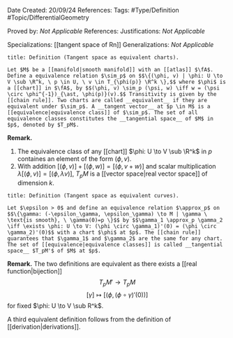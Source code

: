 <div class="topSpace"></div>

Date Created: 20/09/24 
References: 
Tags: #Type/Definition #Topic/DifferentialGeometry

Proved by: <i>Not Applicable</i>
References: 
Justifications: <i>Not Applicable</i>

Specializations: [[tangent space of Rn]]
Generalizations: <i>Not Applicable</i>

``` ad-Definition 
title: Definition (Tangent space as equivalent charts).

Let $M$ be a [[manifold|smooth manifold]] with an [[atlas]] $\fA$. Define a equivalence relation $\sim_p$ on $$\{(\phi, v) | \phi: U \to V \sub \R^k, \ p \in U, \ v \in T_{\phi(p)} \R^k \},$$ where $\phi$ is a [[chart]] in $\fA$, by $$(\phi, v) \sim_p (\psi, w) \iff w = (\psi \circ \phi^{-1})_{\ast, \phi(p)}(v).$$ Transitivity is given by the [[chain rule]]. Two charts are called __equivalent__ if they are equivalent under $\sim_p$. A __tangent vector__ at $p \in M$ is a [[equivalence|equivalence class]] of $\sim_p$. The set of all equivalence classes constitutes the __tangential space__ of $M$ in $p$, denoted by $T_pM$.
```
**Remark.**
1.  The equivalence class of any [[chart]] $\phi: U \to V \sub \R^k$ in $p$ containes an element of the form $(\phi, v)$.
2.  With addition $[(\phi, v)]+[(\phi, w)] = [(\phi, v+w)]$ and scalar multiplication $\lambda [(\phi, v)] = [(\phi, \lambda v)]$, $T_pM$ is a [[vector space|real vector space]] of dimension $k$.

``` ad-Definition 
title: Definition (Tangent space as equivalent curves).

Let $\epsilon > 0$ and define an equivalence relation $\approx_p$ on $$\{\gamma: (-\epsilon_\gamma, \epsilon_\gamma) \to M | \gamma \ \text{is smooth}, \ \gamma(0)=p \}$$ by $$\gamma_1 \approx_p \gamma_2 \iff \exists \phi: U \to V: (\phi \circ \gamma_1)'(0) = (\phi \circ \gamma_2)'(0)$$ with a chart $\phi$ at $p$. The [[chain rule]] guarantees that $\gamma_1$ and $\gamma_2$ are the same for any chart. The set of [[equivalence|equivalence classes]] is called __tangential space__ $T_pM'$ of $M$ at $p$.
```
**Remark.**
The two definitions are equivalent as there exists a [[real function|bijection]] $$T_pM' \to T_pM$$$$[\gamma] \mapsto [(\phi, (\phi \circ \gamma)'(0))]$$ for fixed $\phi: U \to V \sub R^k$.

A third equivalent definition follows from the definition of [[derivation|derivations]].